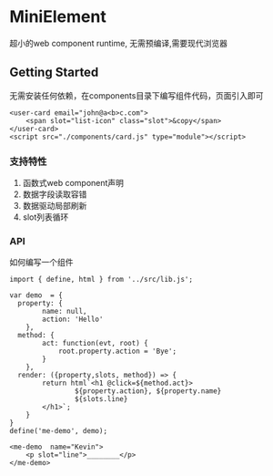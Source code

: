 # MiniElement 

超小的web component runtime, 无需预编译,需要现代浏览器

## Getting Started

无需安装任何依赖，在components目录下编写组件代码，页面引入即可 

```
<user-card email="john@a<b>c.com">
	<span slot="list-icon" class="slot">&copy</span>
</user-card>
<script src="./components/card.js" type="module"></script>
```

### 支持特性  

1. 函数式web component声明
2. 数据字段读取容错
3. 数据驱动局部刷新
4. slot列表循环

### API 
如何编写一个组件

```
import { define, html } from '../src/lib.js';

var demo  = {
  property: {
		name: null,
		action: 'Hello' 
	},
  method: {
		act: function(evt, root) {
			root.property.action = 'Bye';
		} 
	},
  render: ({property,slots, method}) => {
		return html`<h1 @click=${method.act}>
				${property.action}, ${property.name}
				${slots.line}
		</h1>`;
	}
}
define('me-demo', demo);
```


```
<me-demo  name="Kevin">
	<p slot="line">________</p>
</me-demo>
```




